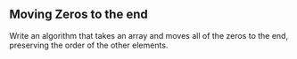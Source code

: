 ## Moving Zeros to the end

Write an algorithm that takes an array and moves all of the zeros to the end, preserving the order of the other elements.
